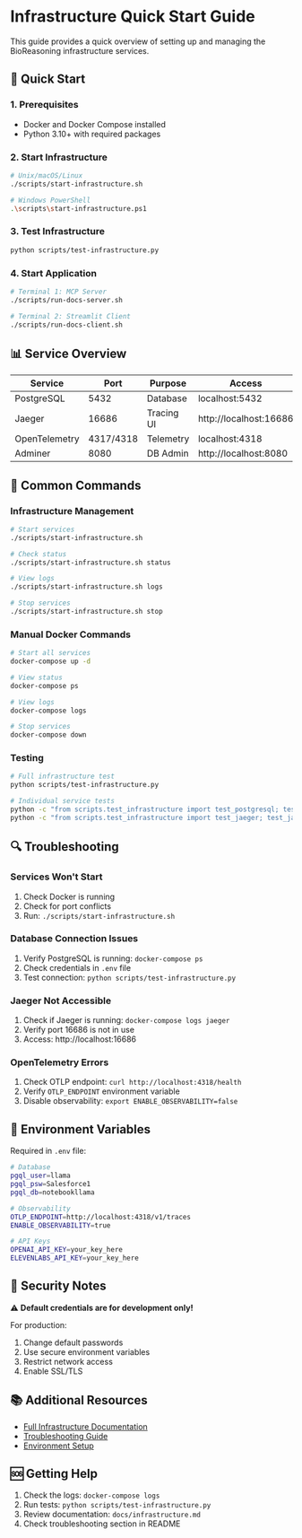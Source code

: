 # Infrastructure Quick Start Guide

This guide provides a quick overview of setting up and managing the BioReasoning infrastructure services.

## 🚀 Quick Start

### 1. Prerequisites
- Docker and Docker Compose installed
- Python 3.10+ with required packages

### 2. Start Infrastructure
```bash
# Unix/macOS/Linux
./scripts/start-infrastructure.sh

# Windows PowerShell
.\scripts\start-infrastructure.ps1
```

### 3. Test Infrastructure
```bash
python scripts/test-infrastructure.py
```

### 4. Start Application
```bash
# Terminal 1: MCP Server
./scripts/run-docs-server.sh

# Terminal 2: Streamlit Client
./scripts/run-docs-client.sh
```

## 📊 Service Overview

| Service | Port | Purpose | Access |
|---------|------|---------|--------|
| PostgreSQL | 5432 | Database | localhost:5432 |
| Jaeger | 16686 | Tracing UI | http://localhost:16686 |
| OpenTelemetry | 4317/4318 | Telemetry | localhost:4318 |
| Adminer | 8080 | DB Admin | http://localhost:8080 |

## 🔧 Common Commands

### Infrastructure Management
```bash
# Start services
./scripts/start-infrastructure.sh

# Check status
./scripts/start-infrastructure.sh status

# View logs
./scripts/start-infrastructure.sh logs

# Stop services
./scripts/start-infrastructure.sh stop
```

### Manual Docker Commands
```bash
# Start all services
docker-compose up -d

# View status
docker-compose ps

# View logs
docker-compose logs

# Stop services
docker-compose down
```

### Testing
```bash
# Full infrastructure test
python scripts/test-infrastructure.py

# Individual service tests
python -c "from scripts.test_infrastructure import test_postgresql; test_postgresql()"
python -c "from scripts.test_infrastructure import test_jaeger; test_jaeger()"
```

## 🔍 Troubleshooting

### Services Won't Start
1. Check Docker is running
2. Check for port conflicts
3. Run: `./scripts/start-infrastructure.sh`

### Database Connection Issues
1. Verify PostgreSQL is running: `docker-compose ps`
2. Check credentials in `.env` file
3. Test connection: `python scripts/test-infrastructure.py`

### Jaeger Not Accessible
1. Check if Jaeger is running: `docker-compose logs jaeger`
2. Verify port 16686 is not in use
3. Access: http://localhost:16686

### OpenTelemetry Errors
1. Check OTLP endpoint: `curl http://localhost:4318/health`
2. Verify `OTLP_ENDPOINT` environment variable
3. Disable observability: `export ENABLE_OBSERVABILITY=false`

## 📝 Environment Variables

Required in `.env` file:
```bash
# Database
pgql_user=llama
pgql_psw=Salesforce1
pgql_db=notebookllama

# Observability
OTLP_ENDPOINT=http://localhost:4318/v1/traces
ENABLE_OBSERVABILITY=true

# API Keys
OPENAI_API_KEY=your_key_here
ELEVENLABS_API_KEY=your_key_here
```

## 🔐 Security Notes

⚠️ **Default credentials are for development only!**

For production:
1. Change default passwords
2. Use secure environment variables
3. Restrict network access
4. Enable SSL/TLS

## 📚 Additional Resources

- [Full Infrastructure Documentation](infrastructure.md)
- [Troubleshooting Guide](../README.md#troubleshooting)
- [Environment Setup](../README.md#installation)

## 🆘 Getting Help

1. Check the logs: `docker-compose logs`
2. Run tests: `python scripts/test-infrastructure.py`
3. Review documentation: `docs/infrastructure.md`
4. Check troubleshooting section in README 